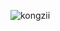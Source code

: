 <p><img align="left" src="https://github-readme-stats.vercel.app/api/top-langs/?username=kongzii&layout=compact&hide=html" alt="kongzii" /></p>
